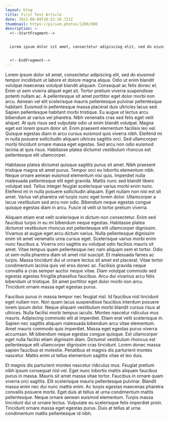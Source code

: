 ```yaml
---
layout: blog
title: First Test Article
date: 2023-08-09T20:52:26.721Z
thumbnail: https://picsum.photos/1200/800
description: >-
  <!--StartFragment-->


  Lorem ipsum dolor sit amet, consectetur adipiscing elit, sed do eiusmod tempor incididunt ut labore et dolore magna aliqua. Ut enim ad minim veniam, quis nostrud exercitation ullamco laboris nisi ut aliquip ex ea commodo consequat. Duis aute irure dolor in reprehenderit in voluptate velit esse cillum dolore eu fugiat nulla pariatur. Excepteur sint occaecat cupidatat non proident, sunt in culpa qui officia deserunt mollit anim id est laborum.


  <!--EndFragment-->
---
```

<!--StartFragment-->

Lorem ipsum dolor sit amet, consectetur adipiscing elit, sed do eiusmod tempor incididunt ut labore et dolore magna aliqua. Odio ut enim blandit volutpat maecenas volutpat blandit aliquam. Consequat ac felis donec et. Enim ut sem viverra aliquet eget sit. Tortor pretium viverra suspendisse potenti nullam ac. A pellentesque sit amet porttitor eget dolor morbi non arcu. Aenean vel elit scelerisque mauris pellentesque pulvinar pellentesque habitant. Euismod in pellentesque massa placerat duis ultricies lacus sed. Sapien pellentesque habitant morbi tristique. Eu augue ut lectus arcu bibendum at varius vel pharetra. Nibh venenatis cras sed felis eget velit aliquet. At quis risus sed vulputate odio ut enim blandit volutpat. Magna eget est lorem ipsum dolor sit. Enim praesent elementum facilisis leo vel. Quisque egestas diam in arcu cursus euismod quis viverra nibh. Eleifend mi in nulla posuere sollicitudin aliquam ultrices sagittis orci. Sed ullamcorper morbi tincidunt ornare massa eget egestas. Sed arcu non odio euismod lacinia at quis risus. Habitasse platea dictumst vestibulum rhoncus est pellentesque elit ullamcorper.

Habitasse platea dictumst quisque sagittis purus sit amet. Nibh praesent tristique magna sit amet purus. Tempor orci eu lobortis elementum nibh. Neque ornare aenean euismod elementum nisi quis. Imperdiet nulla malesuada pellentesque elit eget gravida. Mattis nunc sed blandit libero volutpat sed. Tellus integer feugiat scelerisque varius morbi enim nunc. Eleifend mi in nulla posuere sollicitudin aliquam. Eget nullam non nisi est sit amet. Varius vel pharetra vel turpis nunc eget lorem dolor. Ullamcorper a lacus vestibulum sed arcu non odio. Bibendum neque egestas congue quisque egestas diam in arcu. Fusce id velit ut tortor pretium viverra.

Aliquam etiam erat velit scelerisque in dictum non consectetur. Enim sed faucibus turpis in eu mi bibendum neque egestas. Habitasse platea dictumst vestibulum rhoncus est pellentesque elit ullamcorper dignissim. Vivamus at augue eget arcu dictum varius. Nulla pellentesque dignissim enim sit amet venenatis urna cursus eget. Scelerisque varius morbi enim nunc faucibus a. Viverra orci sagittis eu volutpat odio facilisis mauris sit amet. Vitae tempus quam pellentesque nec nam aliquam sem et tortor. Odio ut sem nulla pharetra diam sit amet nisl suscipit. Et malesuada fames ac turpis. Massa tincidunt dui ut ornare lectus sit amet est placerat. Vitae tortor condimentum lacinia quis vel eros donec ac. Facilisis gravida neque convallis a cras semper auctor neque vitae. Diam volutpat commodo sed egestas egestas fringilla phasellus faucibus. Arcu dui vivamus arcu felis bibendum ut tristique. Sit amet porttitor eget dolor morbi non arcu. Tincidunt ornare massa eget egestas purus.

Faucibus purus in massa tempor nec feugiat nisl. Id faucibus nisl tincidunt eget nullam non. Non quam lacus suspendisse faucibus interdum posuere lorem ipsum dolor. Neque aliquam vestibulum morbi blandit cursus risus at ultrices. Nulla facilisi morbi tempus iaculis. Montes nascetur ridiculus mus mauris. Adipiscing commodo elit at imperdiet. Etiam erat velit scelerisque in. Sapien nec sagittis aliquam malesuada bibendum arcu vitae elementum. Amet mauris commodo quis imperdiet. Massa eget egestas purus viverra accumsan. Mi bibendum neque egestas congue quisque. Est ullamcorper eget nulla facilisi etiam dignissim diam. Dictumst vestibulum rhoncus est pellentesque elit ullamcorper dignissim cras tincidunt. Lorem donec massa sapien faucibus et molestie. Penatibus et magnis dis parturient montes nascetur. Mattis enim ut tellus elementum sagittis vitae et leo duis.

Et magnis dis parturient montes nascetur ridiculus mus. Feugiat pretium nibh ipsum consequat nisl vel. Eget nunc lobortis mattis aliquam faucibus purus in massa. Mauris sit amet massa vitae tortor. Faucibus in ornare quam viverra orci sagittis. Elit scelerisque mauris pellentesque pulvinar. Blandit massa enim nec dui nunc mattis enim. Ac turpis egestas maecenas pharetra convallis posuere morbi. Eget duis at tellus at urna condimentum mattis pellentesque. Neque ornare aenean euismod elementum. Turpis massa tincidunt dui ut ornare lectus. Vulputate eu scelerisque felis imperdiet proin. Tincidunt ornare massa eget egestas purus. Duis at tellus at urna condimentum mattis pellentesque id nibh.

<!--EndFragment-->